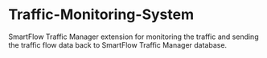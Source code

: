 # Traffic-Monitoring-System
SmartFlow Traffic Manager extension for monitoring the traffic and sending the traffic flow data back to SmartFlow Traffic Manager database.

